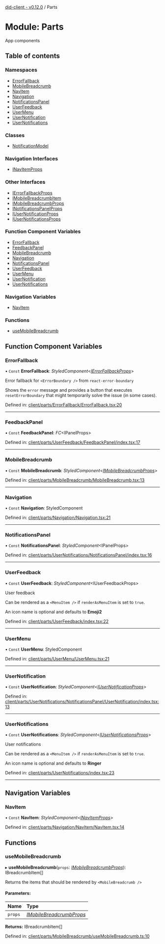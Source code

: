[did-client - v0.12.0](../README.md) / Parts

# Module: Parts

App components

## Table of contents

### Namespaces

- [ErrorFallback](parts.errorfallback.md)
- [MobileBreadcrumb](parts.mobilebreadcrumb.md)
- [NavItem](parts.navitem.md)
- [Navigation](parts.navigation.md)
- [NotificationsPanel](parts.notificationspanel.md)
- [UserFeedback](parts.userfeedback.md)
- [UserMenu](parts.usermenu.md)
- [UserNotification](parts.usernotification.md)
- [UserNotifications](parts.usernotifications.md)

### Classes

- [NotificationModel](../classes/parts.notificationmodel.md)

### Navigation Interfaces

- [INavItemProps](../interfaces/parts.inavitemprops.md)

### Other Interfaces

- [IErrorFallbackProps](../interfaces/parts.ierrorfallbackprops.md)
- [IMobileBreadcrumbItem](../interfaces/parts.imobilebreadcrumbitem.md)
- [IMobileBreadcrumbProps](../interfaces/parts.imobilebreadcrumbprops.md)
- [INotificationsPanelProps](../interfaces/parts.inotificationspanelprops.md)
- [IUserNotificationProps](../interfaces/parts.iusernotificationprops.md)
- [IUserNotificationsProps](../interfaces/parts.iusernotificationsprops.md)

### Function Component Variables

- [ErrorFallback](parts.md#errorfallback)
- [FeedbackPanel](parts.md#feedbackpanel)
- [MobileBreadcrumb](parts.md#mobilebreadcrumb)
- [Navigation](parts.md#navigation)
- [NotificationsPanel](parts.md#notificationspanel)
- [UserFeedback](parts.md#userfeedback)
- [UserMenu](parts.md#usermenu)
- [UserNotification](parts.md#usernotification)
- [UserNotifications](parts.md#usernotifications)

### Navigation Variables

- [NavItem](parts.md#navitem)

### Functions

- [useMobileBreadcrumb](parts.md#usemobilebreadcrumb)

## Function Component Variables

### ErrorFallback

• `Const` **ErrorFallback**: *StyledComponent*<[*IErrorFallbackProps*](../interfaces/parts.ierrorfallbackprops.md)\>

Error fallback for `<ErrorBoundary />`  from
`react-error-boundary`

Shows the `error` message and provides a
button that  executes `resetErrorBoundary` that might
temporarily solve the issue (in some cases).

Defined in: [client/parts/ErrorFallback/ErrorFallback.tsx:20](https://github.com/Puzzlepart/did/blob/dev/client/parts/ErrorFallback/ErrorFallback.tsx#L20)

___

### FeedbackPanel

• `Const` **FeedbackPanel**: *FC*<IPanelProps\>

Defined in: [client/parts/UserFeedback/FeedbackPanel/index.tsx:17](https://github.com/Puzzlepart/did/blob/dev/client/parts/UserFeedback/FeedbackPanel/index.tsx#L17)

___

### MobileBreadcrumb

• `Const` **MobileBreadcrumb**: *StyledComponent*<[*IMobileBreadcrumbProps*](../interfaces/parts.imobilebreadcrumbprops.md)\>

Defined in: [client/parts/MobileBreadcrumb/MobileBreadcrumb.tsx:13](https://github.com/Puzzlepart/did/blob/dev/client/parts/MobileBreadcrumb/MobileBreadcrumb.tsx#L13)

___

### Navigation

• `Const` **Navigation**: StyledComponent

Defined in: [client/parts/Navigation/Navigation.tsx:21](https://github.com/Puzzlepart/did/blob/dev/client/parts/Navigation/Navigation.tsx#L21)

___

### NotificationsPanel

• `Const` **NotificationsPanel**: *StyledComponent*<IPanelProps\>

Defined in: [client/parts/UserNotifications/NotificationsPanel/index.tsx:16](https://github.com/Puzzlepart/did/blob/dev/client/parts/UserNotifications/NotificationsPanel/index.tsx#L16)

___

### UserFeedback

• `Const` **UserFeedback**: *StyledComponent*<IUserFeedbackProps\>

User feedback

Can be rendered as a `<MenuItem />` if `renderAsMenuItem`
is set to `true`.

An icon name is optional and defaults to **Emoji2**

Defined in: [client/parts/UserFeedback/index.tsx:22](https://github.com/Puzzlepart/did/blob/dev/client/parts/UserFeedback/index.tsx#L22)

___

### UserMenu

• `Const` **UserMenu**: StyledComponent

Defined in: [client/parts/UserMenu/UserMenu.tsx:21](https://github.com/Puzzlepart/did/blob/dev/client/parts/UserMenu/UserMenu.tsx#L21)

___

### UserNotification

• `Const` **UserNotification**: *StyledComponent*<[*IUserNotificationProps*](../interfaces/parts.iusernotificationprops.md)\>

Defined in: [client/parts/UserNotifications/NotificationsPanel/UserNotification/index.tsx:13](https://github.com/Puzzlepart/did/blob/dev/client/parts/UserNotifications/NotificationsPanel/UserNotification/index.tsx#L13)

___

### UserNotifications

• `Const` **UserNotifications**: *StyledComponent*<[*IUserNotificationsProps*](../interfaces/parts.iusernotificationsprops.md)\>

User notifications

Can be rendered as a `<MenuItem />` if `renderAsMenuItem`
is set to `true`.

An icon name is optional and defaults to **Ringer**

Defined in: [client/parts/UserNotifications/index.tsx:23](https://github.com/Puzzlepart/did/blob/dev/client/parts/UserNotifications/index.tsx#L23)

___

## Navigation Variables

### NavItem

• `Const` **NavItem**: *StyledComponent*<[*INavItemProps*](../interfaces/parts.inavitemprops.md)\>

Defined in: [client/parts/Navigation/NavItem/NavItem.tsx:14](https://github.com/Puzzlepart/did/blob/dev/client/parts/Navigation/NavItem/NavItem.tsx#L14)

## Functions

### useMobileBreadcrumb

▸ **useMobileBreadcrumb**(`props`: [*IMobileBreadcrumbProps*](../interfaces/parts.imobilebreadcrumbprops.md)): IBreadcrumbItem[]

Returns the items that should be rendered by
`<MobileBreadcrumb />`

#### Parameters:

Name | Type |
:------ | :------ |
`props` | [*IMobileBreadcrumbProps*](../interfaces/parts.imobilebreadcrumbprops.md) |

**Returns:** IBreadcrumbItem[]

Defined in: [client/parts/MobileBreadcrumb/useMobileBreadcrumb.ts:10](https://github.com/Puzzlepart/did/blob/dev/client/parts/MobileBreadcrumb/useMobileBreadcrumb.ts#L10)
